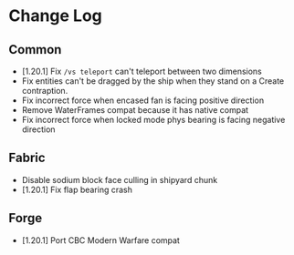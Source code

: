 # Change Log
## Common
- [1.20.1] Fix `/vs teleport` can't teleport between two dimensions
- Fix entities can't be dragged by the ship when they stand on a Create contraption.
- Fix incorrect force when encased fan is facing positive direction
- Remove WaterFrames compat because it has native compat
- Fix incorrect force when locked mode phys bearing is facing negative direction
## Fabric
- Disable sodium block face culling in shipyard chunk
- [1.20.1] Fix flap bearing crash
## Forge
- [1.20.1] Port CBC Modern Warfare compat